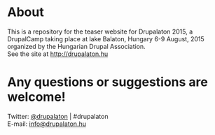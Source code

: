 # About

This is a repository for the teaser website for Drupalaton 2015, a DrupalCamp taking place at lake Balaton, Hungary 6-9 August, 2015 organized by the Hungarian Drupal Association.  
See the site at http://drupalaton.hu  

# Any questions or suggestions are welcome!  
Twitter: [@drupalaton](https://twitter.com/drupalaton "drupalaton on twitter") | #drupalaton  
E-mail: info@drupalaton.hu